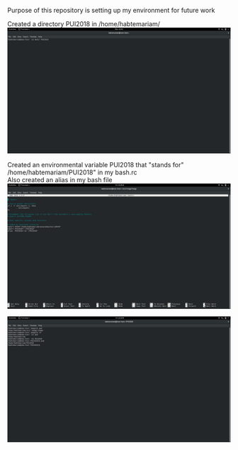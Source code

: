 Purpose of this repository is setting up my environment for future work

Created a directory PUI2018 in /home/habtemariam/
![Screen Shot](https://github.com/Fekade/PUI2018_fb1182/blob/master/screenshot-01.jpg)

Created an environmental variable PUI2018 that "stands for" /home/habtemariam/PUI2018" in my bash.rc   
Also created an alias in my bash file
![Screen Shot](https://github.com/Fekade/PUI2018_fb1182/blob/master/screenshot-02.jpg)


![Screen Shot](https://github.com/Fekade/PUI2018_fb1182/blob/master/screenshot-03.jpg)
